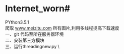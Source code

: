# Internet_worn# 
PYthon3.5.1 \
  爬取 www.meizitu.com 所有图片,利用多线程提高下载速度 \
  一、git 代码至所在服务器环境 \
  二、安装第三方模块 \
  三、运行threadingnew.py \
